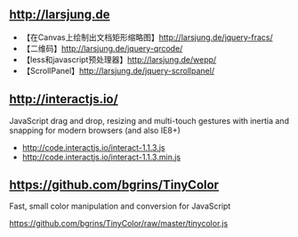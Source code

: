 
http://larsjung.de
------------------
- 【在Canvas上绘制出文档矩形缩略图】http://larsjung.de/jquery-fracs/
- 【二维码】http://larsjung.de/jquery-qrcode/
- 【less和javascript预处理器】http://larsjung.de/wepp/
- 【ScrollPanel】http://larsjung.de/jquery-scrollpanel/

http://interactjs.io/
---------------------
JavaScript drag and drop, resizing and multi-touch gestures with inertia and snapping for modern browsers (and also IE8+) 

- http://code.interactjs.io/interact-1.1.3.js
- http://code.interactjs.io/interact-1.1.3.min.js

https://github.com/bgrins/TinyColor
----
Fast, small color manipulation and conversion for JavaScript 

https://github.com/bgrins/TinyColor/raw/master/tinycolor.js
